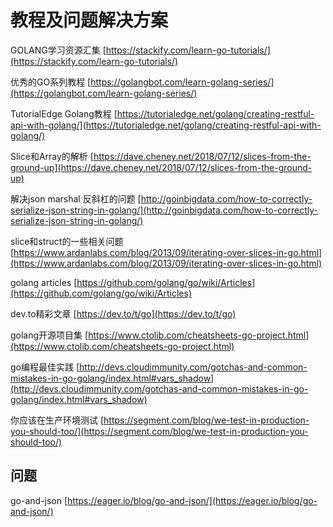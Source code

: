 # 教程及问题解决方案

GOLANG学习资源汇集 
[https://stackify.com/learn-go-tutorials/](https://stackify.com/learn-go-tutorials/)

优秀的GO系列教程
[https://golangbot.com/learn-golang-series/](https://golangbot.com/learn-golang-series/)

TutorialEdge Golang教程
[https://tutorialedge.net/golang/creating-restful-api-with-golang/](https://tutorialedge.net/golang/creating-restful-api-with-golang/)

Slice和Array的解析
[https://dave.cheney.net/2018/07/12/slices-from-the-ground-up](https://dave.cheney.net/2018/07/12/slices-from-the-ground-up)

解决json marshal 反斜杠的问题 
[http://goinbigdata.com/how-to-correctly-serialize-json-string-in-golang/](http://goinbigdata.com/how-to-correctly-serialize-json-string-in-golang/)

slice和struct的一些相关问题
[https://www.ardanlabs.com/blog/2013/09/iterating-over-slices-in-go.html](https://www.ardanlabs.com/blog/2013/09/iterating-over-slices-in-go.html)

golang articles
[https://github.com/golang/go/wiki/Articles](https://github.com/golang/go/wiki/Articles)

dev.to精彩文章
[https://dev.to/t/go](https://dev.to/t/go)

golang开源项目集
[https://www.ctolib.com/cheatsheets-go-project.html](https://www.ctolib.com/cheatsheets-go-project.html)

go编程最佳实践
[http://devs.cloudimmunity.com/gotchas-and-common-mistakes-in-go-golang/index.html#vars_shadow](http://devs.cloudimmunity.com/gotchas-and-common-mistakes-in-go-golang/index.html#vars_shadow)

你应该在生产环境测试 
[https://segment.com/blog/we-test-in-production-you-should-too/](https://segment.com/blog/we-test-in-production-you-should-too/)


## 问题

go-and-json 
[https://eager.io/blog/go-and-json/](https://eager.io/blog/go-and-json/)